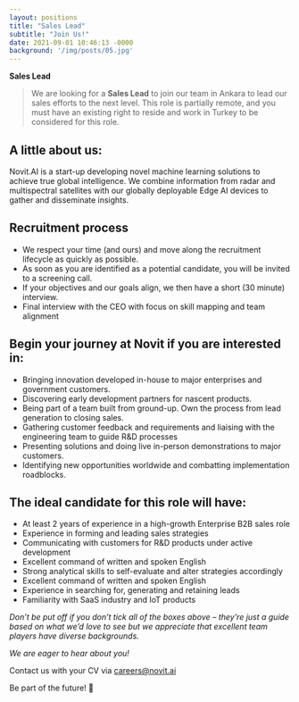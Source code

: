 ```yaml
---
layout: positions
title: "Sales Lead"
subtitle: "Join Us!"
date: 2021-09-01 10:46:13 -0000
background: '/img/posts/05.jpg'
---
```


**Sales Lead**

> We are looking for a **Sales Lead** to join our team in Ankara to lead our sales efforts to the next level. This role is partially remote, and you must have an existing right to reside and work in Turkey to be considered for this role.

## A little about us:

Novit.AI is a start-up developing novel machine learning solutions to achieve true global intelligence. We combine information from radar and multispectral satellites with our globally deployable Edge AI devices to gather and disseminate insights.

## Recruitment process
* We respect your time (and ours) and move along the recruitment lifecycle as quickly as possible.
* As soon as you are identified as a potential candidate, you will be invited to a screening call.
* If your objectives and our goals align, we then have a short (30 minute) interview.
* Final interview with the CEO with focus on skill mapping and team alignment

## Begin your journey at Novit if you are interested in:
* Bringing innovation developed in-house to major enterprises and government customers.
* Discovering early development partners for nascent products.
* Being part of a team built from ground-up. Own the process from lead generation to closing sales.
* Gathering customer feedback and requirements and liaising with the engineering team to guide R&D processes
* Presenting solutions and doing live in-person demonstrations to major customers.
* Identifying new opportunities worldwide and combatting implementation roadblocks.

## The ideal candidate for this role will have:
* At least 2 years of experience in a high-growth Enterprise B2B sales role
* Experience in forming and leading sales strategies
* Communicating with customers for R&D products under active development
* Excellent command of written and spoken English
* Strong analytical skills to self-evaluate and alter strategies accordingly
* Excellent command of written and spoken English
* Experience in searching for, generating and retaining leads
* Familiarity with SaaS industry and IoT products


*Don’t be put off if you don’t tick all of the boxes above – they’re just a guide based on what we’d love to see but we appreciate that excellent team players have diverse backgrounds.*

 *We are eager to hear about you!*

Contact us with your CV via careers@novit.ai

Be part of the future! 🚀

